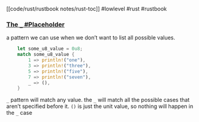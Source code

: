 [[code/rust/rustbook notes/rust-toc]]
#lowlevel #rust #rustbook
### [The `_` #Placeholder](https://doc.rust-lang.org/book/ch06-02-match.html#the-_-placeholder)
a pattern we can use when we don’t want to list all possible values.
```rust
    let some_u8_value = 0u8;
    match some_u8_value {
        1 => println!("one"),
        3 => println!("three"),
        5 => println!("five"),
        7 => println!("seven"),
        _ => (),
    }
```
`_` pattern will match any value. 
the `_` will match all the possible cases that aren’t specified before it.
`()` is just the unit value, so nothing will happen in the `_` case